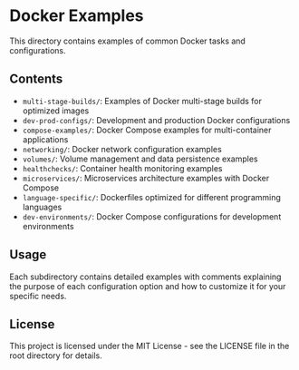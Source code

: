 # Docker Examples

This directory contains examples of common Docker tasks and configurations.

## Contents

- `multi-stage-builds/`: Examples of Docker multi-stage builds for optimized images
- `dev-prod-configs/`: Development and production Docker configurations
- `compose-examples/`: Docker Compose examples for multi-container applications
- `networking/`: Docker network configuration examples
- `volumes/`: Volume management and data persistence examples
- `healthchecks/`: Container health monitoring examples
- `microservices/`: Microservices architecture examples with Docker Compose
- `language-specific/`: Dockerfiles optimized for different programming languages
- `dev-environments/`: Docker Compose configurations for development environments

## Usage

Each subdirectory contains detailed examples with comments explaining the purpose of each configuration option and how to customize it for your specific needs.

## License

This project is licensed under the MIT License - see the LICENSE file in the root directory for details.
